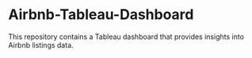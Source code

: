 # Airbnb-Tableau-Dashboard
This repository contains a Tableau dashboard that provides insights into Airbnb listings data.
